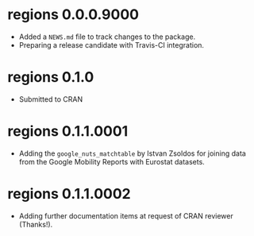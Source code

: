 # regions 0.0.0.9000

* Added a `NEWS.md` file to track changes to the package.
* Preparing a release candidate with Travis-CI integration.

# regions 0.1.0
* Submitted to CRAN

# regions 0.1.1.0001
* Adding the `google_nuts_matchtable` by Istvan Zsoldos for joining data from the Google Mobility Reports with Eurostat datasets.

# regions 0.1.1.0002
* Adding further documentation items at request of CRAN reviewer (Thanks!).